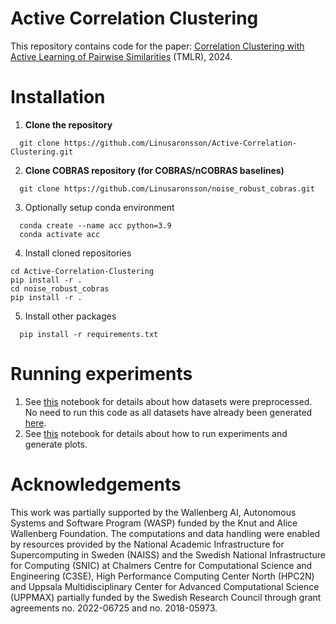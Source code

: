 # Active Correlation Clustering
This repository contains code for the paper: [Correlation Clustering with Active Learning of Pairwise Similarities](https://openreview.net/forum?id=Ryf1TVCjBz) (TMLR), 2024.

# Installation

1. **Clone the repository**
```
  git clone https://github.com/Linusaronsson/Active-Correlation-Clustering.git
```

2. **Clone COBRAS repository (for COBRAS/nCOBRAS baselines)**

```
  git clone https://github.com/Linusaronsson/noise_robust_cobras.git
```

3. Optionally setup conda environment
```
  conda create --name acc python=3.9
  conda activate acc
```

4. Install cloned repositories
```
cd Active-Correlation-Clustering
pip install -r .
cd noise_robust_cobras
pip install -r .
```

5. Install other packages

```
  pip install -r requirements.txt
```

# Running experiments

1. See [this](https://github.com/Linusaronsson/Active-Correlation-Clustering/blob/main/notebooks/datasets.ipynb) notebook for details about how datasets were preprocessed. No need to run this code as all datasets have already been generated [here](https://github.com/Linusaronsson/Active-Correlation-Clustering/tree/main/datasets).
2. See [this](https://github.com/Linusaronsson/Active-Correlation-Clustering/blob/main/notebooks/experiments.ipynb) notebook for details about how to run experiments and generate plots.

# Acknowledgements

This work was partially supported by the Wallenberg AI, Autonomous Systems and Software Program (WASP) funded by the Knut and Alice Wallenberg Foundation. The computations and data handling were enabled by resources provided by the National Academic Infrastructure for Supercomputing in Sweden (NAISS) and the Swedish National Infrastructure for Computing (SNIC) at Chalmers Centre for Computational Science and Engineering (C3SE), High Performance Computing Center North (HPC2N) and Uppsala Multidisciplinary Center for Advanced Computational Science (UPPMAX) partially funded by the Swedish Research Council through grant agreements no. 2022-06725 and no. 2018-05973.
  

  
